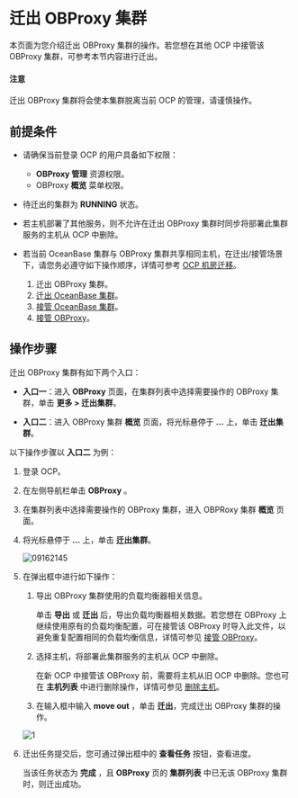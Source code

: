 # 迁出 OBProxy 集群

本页面为您介绍迁出 OBProxy 集群的操作。若您想在其他 OCP 中接管该 OBProxy 集群，可参考本节内容进行迁出。

<main id="notice" type='notice'>
<h4>注意</h4>
<p>迁出 OBProxy 集群将会使本集群脱离当前 OCP 的管理，请谨慎操作。</p>
</main>

## 前提条件

* 请确保当前登录 OCP 的用户具备如下权限：

  * **OBProxy 管理** 资源权限。
  * OBProxy **概览** 菜单权限。

* 待迁出的集群为 **RUNNING** 状态。

* 若主机部署了其他服务，则不允许在迁出 OBProxy 集群时同步将部署此集群服务的主机从 OCP 中删除。

* 若当前 OceanBase 集群与 OBProxy 集群共享相同主机，在迁出/接管场景下，请您务必遵守如下操作顺序，详情可参考 [OCP 机房迁移](../../1850.ocp-om-best-practices/750.ocp-idc-migration.md)。

   1. 迁出 OBProxy 集群。
   2. [迁出 OceanBase 集群](../../600.cluster-functions/300.manage-a-cluster/650.migrate-a-cluster.md)。
   3. [接管 OceanBase 集群](../../600.cluster-functions/300.manage-a-cluster/400.take-over-a-cluster.md)。
   4. [接管 OBProxy](../400.manage-a-obproxy-server/200.take-over-an-obproxy.md)。
  
## 操作步骤

迁出 OBProxy 集群有如下两个入口：

* **入口一**：进入 **OBProxy** 页面，在集群列表中选择需要操作的 OBProxy 集群，单击 **更多 > 迁出集群**。

* **入口二**：进入 OBProxy 集群 **概览** 页面，将光标悬停于 **...** 上，单击 **迁出集群**。

以下操作步骤以 **入口二** 为例：

1. 登录 OCP。

2. 在左侧导航栏单击 **OBProxy** 。

3. 在集群列表中选择需要操作的 OBProxy 集群，进入 OBPRoxy 集群 **概览** 页面。

4. 将光标悬停于 **...** 上，单击 **迁出集群**。

   ![09162145](https://obbusiness-private.oss-cn-shanghai.aliyuncs.com/doc/img/ocp/422/%E8%BF%81%E5%87%BAobproxy%E9%9B%86%E7%BE%A4.png)

5. 在弹出框中进行如下操作：

   1. 导出 OBProxy 集群使用的负载均衡器相关信息。

        单击 **导出** 或 **迁出** 后，导出负载均衡器相关数据。若您想在 OBProxy 上继续使用原有的负载均衡配置，可在接管该 OBProxy 时导入此文件，以避免重复配置相同的负载均衡信息，详情可参见 [接管 OBProxy](../200.create-an-obproxy-cluster.md)。

   2. 选择主机，将部署此集群服务的主机从 OCP 中删除。

        在新 OCP 中接管该 OBProxy 前，需要将主机从旧 OCP 中删除。您也可在 **主机列表** 中进行删除操作，详情可参见 [删除主机](../../850.host-features/550.delete-a-host.md)。

   3. 在输入框中输入 **move out** ，单击 **迁出**，完成迁出 OBProxy 集群的操作。

    ![1](https://obbusiness-private.oss-cn-shanghai.aliyuncs.com/doc/img/ocp/422/%E8%BF%81%E5%87%BAobproxy%E9%9B%86%E7%BE%A4%E5%BC%B9%E7%AA%97.png)

6. 迁出任务提交后，您可通过弹出框中的 **查看任务** 按钮，查看进度。

   当该任务状态为 **完成** ，且 **OBProxy** 页的 **集群列表** 中已无该 OBProxy 集群时，则迁出成功。
